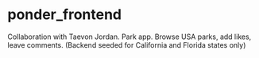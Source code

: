 # ponder_frontend
Collaboration with Taevon Jordan.
Park app. Browse USA parks, add likes, leave comments.
(Backend seeded for California and Florida states only)
